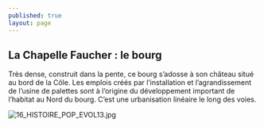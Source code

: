 ```yaml
---
published: true
layout: page
---
```

## La Chapelle Faucher : le bourg

Très dense, construit dans la pente, ce bourg s’adosse à son château situé au bord de la Côle. Les emplois créés par l’installation et l’agrandissement de l’usine de palettes sont à l’origine du développement important de l’habitat au Nord du bourg. C’est une urbanisation linéaire le long des voies. 

![16_HISTOIRE_POP_EVOL13.jpg]({{site.baseurl}}/data/images/16/histoire/16_HISTOIRE_POP_EVOL13.jpg)


